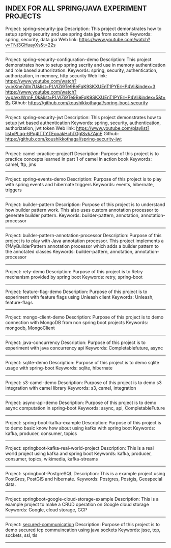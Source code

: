 ## INDEX FOR ALL SPRING/JAVA EXPERIMENT PROJECTS

Project: spring-security-jpa
Description: This project demonstrates how to setup spring security and use spring data jpa from scratch
Keywords: spring, security, data jpa
Web link: https://www.youtube.com/watch?v=TNt3GHuayXs&t=22s

---

Project: spring-security-configuration-demo
Description: This project demonstrates how to setup spring secrity and use in memory authentication
and role based authorization.
Keywords: spring, security, authentication, authorization, in memory, http security
Web link: https://www.youtube.com/watch?v=iyXne7dIn7U&list=PLVlZi9Te9BeFqK9SKXUEnT1PYErHP4Vli&index=3
https://www.youtube.com/watch?v=payxWrmF_0k&list=PLVlZi9Te9BeFqK9SKXUEnT1PYErHP4Vli&index=5&t=6s
Github: https://github.com/koushikkothagal/spring-boot-security

---

Project: spring-security-jwt
Description: This project demonstrates how to setup jwt based authentication
Keywords: spring, security, authentication, authorization, jwt token
Web link: https://www.youtube.com/playlist?list=PLqq-6Pq4lTTYTEooakHchTGglSvkZAjnE
Github: https://github.com/koushikkothagal/spring-security-jwt

---

Project: camel-practice-project1
Description: Purpose of this project is to practice concepts learned in part 1 of camel in action book
Keywords: camel, ftp, jms

---

Project: spring-events-demo
Description: Purpose of this project is to play with spring events and hibernate triggers
Keywords: events, hibernate, triggers

---

Project: builder-pattern
Description: Purpose of this project is to understand how builder pattern work. This also uses
custom annotation processor to generate builder pattern.
Keywords: builder-pattern, annotation, annotation-processor

---

Project: builder-pattern-annotation-processor
Description: Purpose of this project is to play with Java annotation processor. This project
implements a @MyBuilderPattern annotation processor which adds a builder pattern to the annotated
classes
Keywords: builder-pattern, annotation, annotation-processor

---

Project: rety-demo
Description: Purpose of this project is to Retry mechanism provided by spring boot
Keywords: retry, spring-boot

---

Project: feature-flag-demo
Description: Purpose of this project is to experiment with feature flags using Unleash client
Keywords: Unleash, feature-flags

---

Project: mongo-client-demo
Description: Purpose of this project is to demo connection with MongoDB from non spring boot
projects
Keywords: mongodb, MongoClient

---

Project: java-concurrency
Description: Purpose of this project is to experiment with java concurrency api
Keywords: Completablefuture, async

---

Project: sqlite-demo
Description: Purpose of this project is to demo sqlite usage with spring-boot
Keywords: sqlite, hibernate

---

Project: s3-camel-demo
Description: Purpose of this project is to demo s3 integration with camel library
Keywords: s3, camel, integration

---

Project: async-api-demo
Description: Purpose of this project is to demo async computation in spring-boot
Keywords: async, api, CompletableFuture

---

Project: spring-boot-kafka-example
Description: Purpose of this project is to demo basic know how about using kafka with spring boot
Keywords: kafka, producer, consumer, topics

---

Project: springboot-kafka-real-world-project
Description: This is a real world project using kafka and spring boot
Keywords: kafka, producer, consumer, topics, wikimedia, kafka-streams

---

Project: springboot-PostgreSQL
Description: This is a example project using PostGres, PostGIS and hibernate.
Keywords: Postgres, Postgis, Geospecial data.

---

Project: springboot-google-cloud-storage-example
Description: This is a example project to make a CRUD operation on Google cloud storage
Keywords: Google, cloud storage, GCP

---

Project: [secured-communication](./secured-communication/)
Description: Purpose of this project is to demo secured tcp commuincation using java sockets
Keywords: jsse, tcp, sockets, ssl, tls

---
